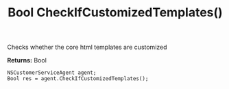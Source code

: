 ﻿---
uid: crmscript_ref_NSCustomerServiceAgent_CheckIfCustomizedTemplates
title: Bool CheckIfCustomizedTemplates()
intellisense: NSCustomerServiceAgent.CheckIfCustomizedTemplates
keywords: NSCustomerServiceAgent, CheckIfCustomizedTemplates
so.topic: reference
---

Checks whether the core html templates are customized


**Returns:** Bool

```crmscript
NSCustomerServiceAgent agent;
Bool res = agent.CheckIfCustomizedTemplates();
```


